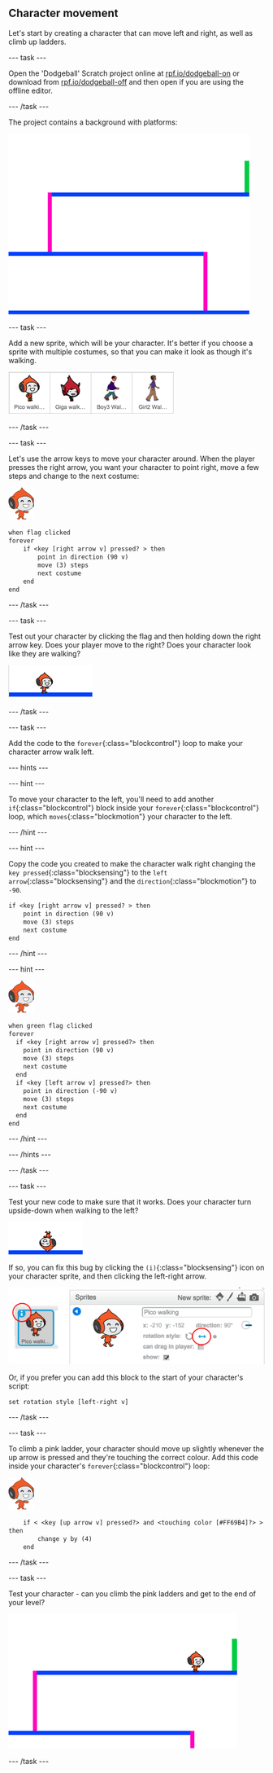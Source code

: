 ## Character movement

Let's start by creating a character that can move left and right, as well as climb up ladders.

--- task ---

Open the 'Dodgeball' Scratch project online at [rpf.io/dodgeball-on](http://rpf.io/dodgeball-on) or download from [rpf.io/dodgeball-off](http://rpf.io/dodgeball-off) and then open if you are using the offline editor.

--- /task ---

The project contains a background with platforms:

![screenshot](images/dodge-background.png)

--- task ---

Add a new sprite, which will be your character. It's better if you choose a sprite with multiple costumes, so that you can make it look as though it's walking.

![screenshot](images/dodge-characters.png)

--- /task ---

--- task ---

Let's use the arrow keys to move your character around. When the player presses the right arrow, you want your character to point right, move a few steps and change to the next costume:

![pico walking sprite](images/pico_walking_sprite.png)
```blocks
when flag clicked
forever
	if <key [right arrow v] pressed? > then
		point in direction (90 v)
		move (3) steps
		next costume
	end
end
```

--- /task ---

--- task ---

Test out your character by clicking the flag and then holding down the right arrow key. Does your player move to the right? Does your character look like they are walking?

![screenshot](images/dodge-walking.png)

--- /task ---

--- task ---

Add the code to the  `forever`{:class="blockcontrol"} loop to make your character arrow walk left.

--- hints ---

--- hint ---

To move your character to the left, you'll need to add another `if`{:class="blockcontrol"} block inside your `forever`{:class="blockcontrol"} loop, which `moves`{:class="blockmotion"} your character to the left.

--- /hint ---

--- hint ---

Copy the code you created to make the character walk right changing the `key pressed`{:class="blocksensing"} to the `left arrow`{:class="blocksensing"} and the `direction`{:class="blockmotion"} to `-90`.

```blocks
if <key [right arrow v] pressed? > then
	point in direction (90 v)
	move (3) steps
	next costume
end
```

--- /hint ---

--- hint ---

![pico walking sprite](images/pico_walking_sprite.png)
```blocks
when green flag clicked
forever 
  if <key [right arrow v] pressed?> then 
    point in direction (90 v)
    move (3) steps
    next costume
  end
  if <key [left arrow v] pressed?> then 
    point in direction (-90 v)
    move (3) steps
    next costume
  end
end
```

--- /hint ---

--- /hints ---

--- /task ---

--- task ---

Test your new code to make sure that it works. Does your character turn upside-down when walking to the left?

![screenshot](images/dodge-upside-down.png)

If so, you can fix this bug by clicking the `(i)`{:class="blocksensing"} icon on your character sprite, and then clicking the left-right arrow.

![screenshot](images/dodge-left-right.png)

Or, if you prefer you can add this block to the start of your character's script:

```blocks
set rotation style [left-right v]
```

--- /task ---

--- task ---

To climb a pink ladder, your character should move up slightly whenever the up arrow is pressed and they're touching the correct colour. Add this code inside your character's `forever`{:class="blockcontrol"} loop:

![pico walking sprite](images/pico_walking_sprite.png)
```blocks
	if < <key [up arrow v] pressed?> and <touching color [#FF69B4]?> > then
		change y by (4)
	end
```

--- /task ---

--- task ---

Test your character - can you climb the pink ladders and get to the end of your level?

![screenshot](images/dodge-test-character.png)

--- /task ---




